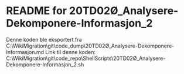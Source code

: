 # README for 20TD02Ø_Analysere-Dekomponere-Informasjon_2
Denne koden ble eksportert fra C:\WikiMigration\git\code_dump\20TD02Ø_Analysere-Dekomponere-Informasjon.md
Link til denne koden: C:\WikiMigration\git\code_repo\ShellScripts\20TD02Ø_Analysere-Dekomponere-Informasjon_2.sh
